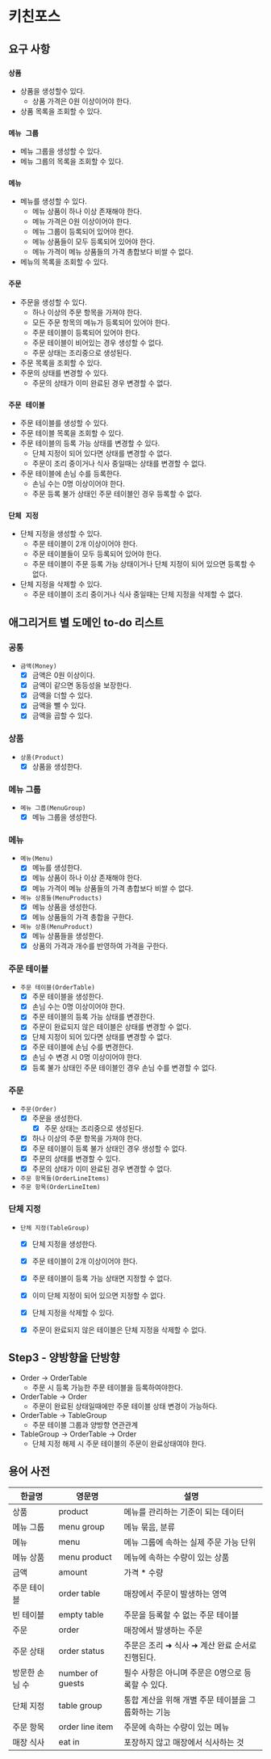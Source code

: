 # 키친포스

## 요구 사항

### `상품`
- 상품을 생성할수 있다.
    - 상품 가격은 0원 이상이어야 한다.
- 상품 목록을 조회할 수 있다.
    
### `메뉴 그룹`
- 메뉴 그룹을 생성할 수 있다.
- 메뉴 그룹의 목록을 조회할 수 있다.
 
### `메뉴`
- 메뉴를 생성할 수 있다.
    - 메뉴 상품이 하나 이상 존재해야 한다.
    - 메뉴 가격은 0원 이상이어야 한다.
    - 메뉴 그룹이 등록되어 있어야 한다.
    - 메뉴 상품들이 모두 등록되어 있어야 한다.
    - 메뉴 가격이 메뉴 상품들의 가격 총합보다 비쌀 수 없다. 
- 메뉴의 목록을 조회할 수 있다.

### `주문`
- 주문을 생성할 수 있다.
    - 하나 이상의 주문 항목을 가져야 한다.
    - 모든 주문 항목의 메뉴가 등록되어 있어야 한다. 
    - 주문 테이블이 등록되어 있어야 한다.
    - 주문 테이블이 비어있는 경우 생성할 수 없다.
    - 주문 상태는 조리중으로 생성된다.
- 주문 목록을 조회할 수 있다.
- 주문의 상태를 변경할 수 있다.
    - 주문의 상태가 이미 완료된 경우 변경할 수 없다.
     
### `주문 테이블`
- 주문 테이블를 생성할 수 있다.
- 주문 테이블 목록을 조회할 수 있다.
- 주문 테이블의 등록 가능 상태를 변경할 수 있다.
    - 단체 지정이 되어 있다면 상태를 변경할 수 없다.
    - 주문이 조리 중이거나 식사 중일때는 상태를 변경할 수 없다.
- 주문 테이블에 손님 수를 등록한다.
    - 손님 수는 0명 이상이어야 한다.
    - 주문 등록 불가 상태인 주문 테이블인 경우 등록할 수 없다. 

### `단체 지정`  
- 단체 지정을 생성할 수 있다.
    - 주문 테이블이 2개 이상이어야 한다.
    - 주문 테이블들이 모두 등록되어 있어야 한다.
    - 주문 테이블이 주문 등록 가능 상태이거나 단체 지정이 되어 있으면 등록할 수 없다. 
- 단체 지정을 삭제할 수 있다.  
    - 주문 테이블이 조리 중이거나 식사 중일때는 단체 지정을 삭제할 수 없다. 

## 애그리거트 별 도메인 to-do 리스트

### 공통
- `금액(Money)`
    - [X] 금액은 0원 이상이다.
    - [X] 금액이 같으면 동등성을 보장한다.
    - [X] 금액을 더할 수 있다.
    - [X] 금액을 뺄 수 있다.
    - [X] 금액을 곱할 수 있다.

### 상품
- `상품(Product)`
    - [X] 상품을 생성한다.

### 메뉴 그룹
- `메뉴 그룹(MenuGroup)`
    - [X] 메뉴 그룹을 생성한다.
    
### 메뉴    
- `메뉴(Menu)`
    - [X] 메뉴를 생성한다.
    - [X] 메뉴 상품이 하나 이상 존재해야 한다.
    - [X] 메뉴 가격이 메뉴 상품들의 가격 총합보다 비쌀 수 없다.
- `메뉴 상품들(MenuProducts)`
    - [X] 메뉴 상품을 생성한다.
    - [X] 메뉴 상품들의 가격 총합을 구한다.
- `메뉴 상품(MenuProduct)`
    - [X] 메뉴 상품들을 생성한다.
    - [X] 상품의 가격과 개수를 반영하여 가격을 구한다.

### 주문 테이블
- `주문 테이블(OrderTable)`
    - [X] 주문 테이블을 생성한다.
    - [X] 손님 수는 0명 이상이어야 한다.
    - [X] 주문 테이블의 등록 가능 상태를 변경한다.
    - [X] 주문이 완료되지 않은 테이블은 상태를 변경할 수 없다.
    - [X] 단체 지정이 되어 있다면 상태를 변경할 수 없다.
    - [X] 주문 테이블에 손님 수를 변경한다.
    - [X] 손님 수 변경 시 0명 이상이어야 한다.
    - [X] 등록 불가 상태인 주문 테이블인 경우 손님 수를 변경할 수 없다.
    
### 주문
- `주문(Order)`
    - [X] 주문을 생성한다.
        - [X] 주문 상태는 조리중으로 생성된다.
    - [X] 하나 이상의 주문 항목을 가져야 한다. 
    - [X] 주문 테이블이 등록 불가 상태인 경우 생성할 수 없다.
    - [X] 주문의 상태를 변경할 수 있다.
    - [X] 주문의 상태가 이미 완료된 경우 변경할 수 없다.
- `주문 항목들(OrderLineItems)`
- `주문 항목(OrderLineItem)`

### 단체 지정    
- `단체 지정(TableGroup)`
    - [X] 단체 지정을 생성한다.
    - [X] 주문 테이블이 2개 이상이어야 한다.
    - [X] 주문 테이블이 등록 가능 상태면 지정할 수 없다.
    - [X] 이미 단체 지정이 되어 있으면 지정할 수 없다. 
    - [X] 단체 지정을 삭제할 수 있다.  
    - [X] 주문이 완료되지 않은 테이블은 단체 지정을 삭제할 수 없다. 
    
    
## Step3 - 양방향을 단방향
- Order -> OrderTable
    - 주문 시 등록 가능한 주문 테이블을 등록하여야한다.
- OrderTable -> Order
    - 주문이 완료된 상태일때에만 주문 테이블 상태 변경이 가능하다. 
- OrderTable -> TableGroup
    - 주문 테이블 그룹과 양방향 연관관계
- TableGroup -> OrderTable -> Order
    - 단체 지정 해제 시 주문 테이블의 주문이 완료상태여야 한다.
    
## 용어 사전

| 한글명 | 영문명 | 설명 |
| --- | --- | --- |
| 상품 | product | 메뉴를 관리하는 기준이 되는 데이터 |
| 메뉴 그룹 | menu group | 메뉴 묶음, 분류 |
| 메뉴 | menu | 메뉴 그룹에 속하는 실제 주문 가능 단위 |
| 메뉴 상품 | menu product | 메뉴에 속하는 수량이 있는 상품 |
| 금액 | amount | 가격 * 수량 |
| 주문 테이블 | order table | 매장에서 주문이 발생하는 영역 |
| 빈 테이블 | empty table | 주문을 등록할 수 없는 주문 테이블 |
| 주문 | order | 매장에서 발생하는 주문 |
| 주문 상태 | order status | 주문은 조리 ➜ 식사 ➜ 계산 완료 순서로 진행된다. |
| 방문한 손님 수 | number of guests | 필수 사항은 아니며 주문은 0명으로 등록할 수 있다. |
| 단체 지정 | table group | 통합 계산을 위해 개별 주문 테이블을 그룹화하는 기능 |
| 주문 항목 | order line item | 주문에 속하는 수량이 있는 메뉴 |
| 매장 식사 | eat in | 포장하지 않고 매장에서 식사하는 것 |
